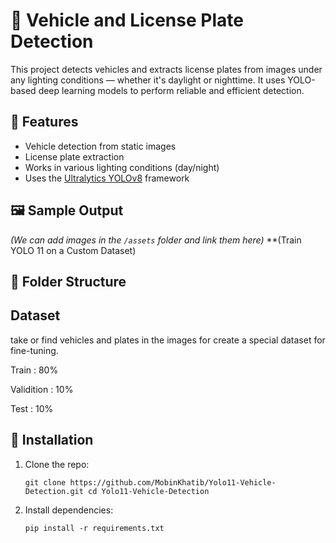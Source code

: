 # 🚗 Vehicle and License Plate Detection

This project detects vehicles and extracts license plates from images under any lighting conditions — whether it's daylight or nighttime. It uses YOLO-based deep learning models to perform reliable and efficient detection.

## 📌 Features
- Vehicle detection from static images
- License plate extraction
- Works in various lighting conditions (day/night)
- Uses the [Ultralytics YOLOv8](https://github.com/ultralytics/ultralytics) framework

## 🖼️ Sample Output
*(We can add images in the `/assets` folder and link them here)*
**(Train YOLO 11 on a Custom Dataset)
## 📂 Folder Structure

## Dataset
take or find vehicles and plates in the images for create a special dataset for fine-tuning.

Train : 80%

Validition : 10%

Test : 10%


 ## 🚀 Installation 
 1. Clone the repo:
    
    ```git clone https://github.com/MobinKhatib/Yolo11-Vehicle-Detection.git cd Yolo11-Vehicle-Detection ```

3. Install dependencies:

   ```pip install -r requirements.txt ```
